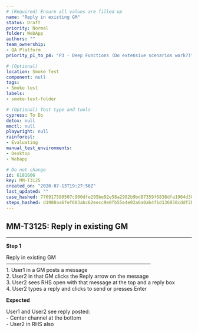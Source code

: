 ```yaml
---
# (Required) Ensure all values are filled up
name: "Reply in existing GM"
status: Draft
priority: Normal
folder: WebApp
authors: ""
team_ownership: 
- QA Platform
priority_p1_to_p4: "P3 - Deep Functions (Do extensive scenarios work?)"

# (Optional)
location: Smoke Test
component: null
tags: 
- Smoke test
labels: 
- smoke-test-folder

# (Optional) Test type and tools
cypress: To Do
detox: null
mmctl: null
playwright: null
rainforest: 
- Evaluating
manual_test_environments: 
- Desktop
- Webapp

# Do not change
id: 6181606
key: MM-T3125
created_on: "2020-07-13T19:27:56Z"
last_updated: ""
case_hashed: 776917580507c900dfe295be92e58a2982b9bd87359f6838dfa1964d38af26c2e4a99eeabf05374f72a856ae96b29a60
steps_hashed: d1988aa6fef603abc62eecc9e0fb55e4e02a6a0ab4f1d136950cddf2bf8fa3c12daeaf839bdcdae2a312246cd1c7e0e4
---
```


<!-- (Auto-generated) Based on frontmatter's "key" and "name" -->

## MM-T3125: Reply in existing GM

---

**Step 1**

Reply in existing GM\
————————————————————————————\
1\. User1 in a GM posts a message\
2\. User2 in that GM clicks the Reply arrow on the message\
3\. User2 sees RHS open with that message at the top and a reply box\
4\. User2 types a reply and clicks to send or presses Enter

**Expected**

User1 and User2 see reply posted:\
\- Center channel at the bottom\
\- User2 in RHS also
